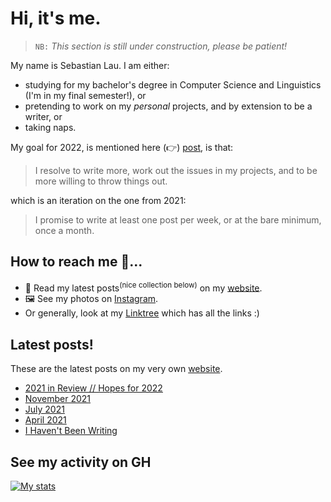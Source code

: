 # Hi, it's me.

> `NB:` _This section is still under construction, please be patient!_

My name is Sebastian Lau. I am either:

- studying for my bachelor's degree in Computer Science and Linguistics (I'm in my final semester!), or
- pretending to work on my _personal_ projects, and by extension to be a writer, or
- taking naps.

My goal for 2022, is mentioned here (:point_right:) [post][ny-resolution], is that:

> I resolve to write more, work out the issues in my projects, and to be more willing to throw things out.

which is an iteration on the one from 2021:

> I promise to write at least one post per week, or at the bare minimum, once a month.

## How to reach me 🤔...

<!-- - 🔴 You can catch my streams on [Twitch][twitch]. -->
- 📖 Read my latest posts<sup>(nice collection below)</sup> on my [website][website].
- 🖼 See my photos on [Instagram][instagram].
- Or generally, look at my [Linktree](https://linktr.ee/sebastianlau) which has all the links :)
<!-- - 🗣 Chat with me on [Discord][discord]. -->

## Latest posts!

These are the latest posts on my very own [website][website].

<!-- BLOG-POST-LIST:START -->
- [2021 in Review // Hopes for 2022](https://le-bananafish.github.io/posts/2021-in-review-hopes-for-2022/)
- [November 2021](https://le-bananafish.github.io/posts/november-2021/)
- [July 2021](https://le-bananafish.github.io/posts/july-2021/)
- [April 2021](https://le-bananafish.github.io/posts/april-2021/)
- [I Haven&#39;t Been Writing](https://le-bananafish.github.io/posts/i-havent-been-writing/)
<!-- BLOG-POST-LIST:END -->

## See my activity on GH

[![My stats](https://github-readme-stats.vercel.app/api?username=le-bananafish&hide=stars&count_private=true&show_icons=true&theme=tokyonight)](https://github.com/anuraghazra/github-readme-stats)

<!-- [![Top Langs](https://github-readme-stats.vercel.app/api/top-langs/?username=le-bananafish&layout=compact)](https://github.com/anuraghazra/github-readme-stats) -->

[website]: https://le-bananafish.github.io/
[twitch]: https://www.twitch.tv/bananafishrwx
[wattpad]: https://wattpad.com/user/_sebastianlau
[instagram]: https://instagram.com/sebastianlau25
[discord]: https://discord.gg/yHGxJGe
[ny-resolution]: https://le-bananafish.github.io/posts/2021-in-review-hopes-for-2022/
